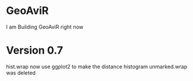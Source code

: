 GeoAviR
=======
I am Building GeoAviR right now

Version 0.7
=======
hist.wrap now use ggplot2 to make the distance histogram
unmarked.wrap was deleted

